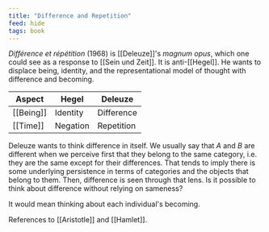 ```yaml
---
title: "Difference and Repetition"
feed: hide
tags: book
---
```


_Différence et répétition_ (1968) is [[Deleuze]]'s _magnum opus_, which one could see as a response to [[Sein und Zeit]]. It is anti-[[Hegel]]. He wants to displace being, identity, and the representational model of thought with difference and becoming.

|Aspect|Hegel|Deleuze|
|-------|------|--------|
|[[Being]]|Identity|Difference
|[[Time]]|Negation|Repetition|

Deleuze wants to think difference in itself. We usually say that _A_ and _B_ are different when we perceive first that they belong to the same category, i.e. they are the same except for their differences. That tends to imply there is some underlying persistence in terms of categories and the objects that belong to them. Then, difference is seen through that lens. Is it possible to think about difference without relying on sameness?

It would mean thinking about each individual's becoming.

References to [[Aristotle]] and [[Hamlet]]. 